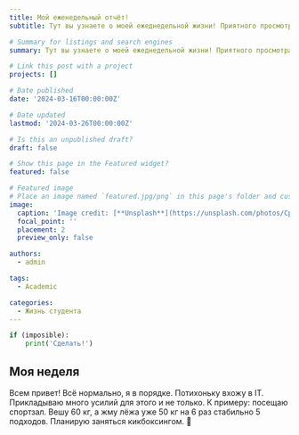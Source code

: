 ```yaml
---
title: Мой еженедельный отчёт!
subtitle: Тут вы узнаете о моей ежеднедельной жизни! Приятного просмотра!

# Summary for listings and search engines
summary: Тут вы узнаете о моей ежеднедельной жизни! Приятного просмотра!

# Link this post with a project
projects: []

# Date published
date: '2024-03-16T00:00:00Z'

# Date updated
lastmod: '2024-03-26T00:00:00Z'

# Is this an unpublished draft?
draft: false

# Show this page in the Featured widget?
featured: false

# Featured image
# Place an image named `featured.jpg/png` in this page's folder and customize its options here.
image:
  caption: 'Image credit: [**Unsplash**](https://unsplash.com/photos/CpkOjOcXdUY)'
  focal_point: ''
  placement: 2
  preview_only: false

authors:
  - admin

tags:
  - Academic

categories:
  - Жизнь студента
---
```


```python
if (imposible):
	print('Сделать!')
```

## Моя неделя

Всем привет! Всё нормально, я в порядке. Потихоньку вхожу в IT. Прикладываю много усилий для этого и не только. К примеру: посещаю спортзал. Вешу 60 кг, а жму лёжа уже 50 кг на 6 раз стабильно 5 подходов. Планирую заняться кикбоксингом. 💬
